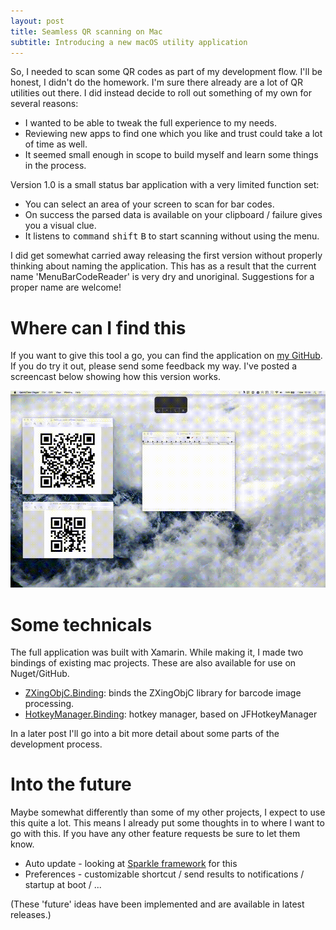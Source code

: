 ```yaml
---
layout: post
title: Seamless QR scanning on Mac
subtitle: Introducing a new macOS utility application
---
```


So, I needed to scan some QR codes as part of my development flow. I'll be honest, I didn't do the homework. I'm sure there already are a lot of QR utilities out there. I did instead decide to roll out something of my own for several reasons:

- I wanted to be able to tweak the full experience to my needs.
- Reviewing new apps to find one which you like and trust could take a lot of time as well.
- It seemed small enough in scope to build myself and learn some things in the process.

Version 1.0 is a small status bar application with a very limited function set:

- You can select an area of your screen to scan for bar codes. 
- On success the parsed data is available on your clipboard / failure gives you a visual clue.
- It listens to <kbd>command</kbd> <kbd>shift</kbd> <kbd>B</kbd> to start scanning without using the menu.

I did get somewhat carried away releasing the first version without properly thinking about naming the application. This has as a result that the current name 'MenuBarCodeReader' is very dry and unoriginal. Suggestions for a proper name are welcome!

# Where can I find this

If you want to give this tool a go, you can find the application on [my GitHub](https://github.com/msioen/MenuBarCodeReader/releases). If you do try it out, please send some feedback my way. I've posted a screencast below showing how this version works.

![Demo](/img/demo.gif)

# Some technicals

The full application was built with Xamarin. While making it, I made two bindings of existing mac projects. These are also available for use on Nuget/GitHub.

- [ZXingObjC.Binding](https://github.com/msioen/ZXingObjC.Binding): binds the ZXingObjC library for barcode image processing.
- [HotkeyManager.Binding](https://github.com/msioen/JFHotkeyManager.Binding): hotkey manager, based on JFHotkeyManager

In a later post I'll go into a bit more detail about some parts of the development process.

# Into the future

Maybe somewhat differently than some of my other projects, I expect to use this quite a lot. This means I already put some thoughts in to where I want to go with this. If you have any other feature requests be sure to let them know.

- Auto update - looking at [Sparkle framework](https://sparkle-project.org) for this
- Preferences - customizable shortcut / send results to notifications / startup at boot / ...

(These 'future' ideas have been implemented and are available in latest releases.)

<br />
<br />
